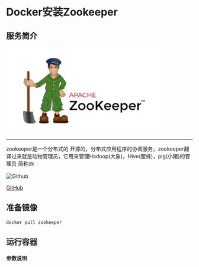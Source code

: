 # **Docker安装Zookeeper** #
## 服务简介 ##

<img src="./../images/zookeeper.png" width = "420" alt="Github" align=center />

* * *
 zookeeper是一个分布式的 开源的，分布式应用程序的协调服务，zookeeper翻译过来就是动物管理员，它用来管理Hadoop(大象)，Hive(蜜蜂)，pig(小猪)的管理员 简称zk


 <img src="https://github.com/favicon.ico" width = "20" alt="Github" align=center />

[ GitHub ](https://github.com/apache/zookeeper)
## 准备镜像 ##
    docker pull zookeeper
## 运行容器 ##
#### 参数说明 ####